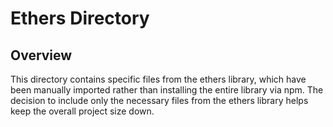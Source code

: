 # Ethers Directory

## Overview

This directory contains specific files from the ethers library, which have been manually imported rather than installing the entire library via npm. The decision to include only the necessary files from the ethers library helps keep the overall project size down.